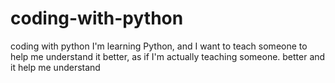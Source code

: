 # coding-with-python
coding with python I'm learning Python, and I want to teach someone to help me understand it better, as if I'm actually teaching someone. better and it help me understand 
